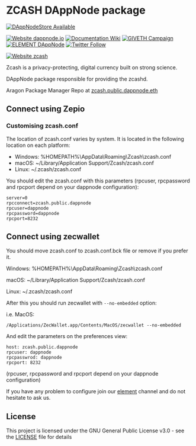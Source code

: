 # ZCASH DAppNode package

[![DAppNodeStore Available](https://img.shields.io/badge/DAppNodeStore-Available-brightgreen.svg)](http://my.admin.dnp.dappnode.eth/#/installer/zcash.public.dappnode.eth)

[![Website dappnode.io](https://img.shields.io/badge/Website-dappnode.io-brightgreen.svg)](https://dappnode.io/)
[![Documentation Wiki](https://img.shields.io/badge/Documentation-Wiki-brightgreen.svg)](https://github.com/dappnode/DAppNode/wiki)
[![GIVETH Campaign](https://img.shields.io/badge/GIVETH-Campaign-1e083c.svg)](https://beta.giveth.io/campaigns/5b44b198647f33526e67c262)
[![ELEMENT DAppNode](https://img.shields.io/badge/ELEMENT-DAppNode-blue.svg)](https://app.element.io/#/room/#DAppNode:matrix.org)
[![Twitter Follow](https://img.shields.io/twitter/follow/espadrine.svg?style=social&label=Follow)](https://twitter.com/DAppNode?lang=es)


[![Website zcash](https://img.shields.io/badge/Website-zcash-brightgreen.svg)](https://z.cash/)

Zcash is a privacy-protecting, digital currency built on strong science.

DAppNode package responsible for providing the zcashd.

Aragon Package Manager Repo at [zcash.public.dappnode.eth](https://etherscan.io/address/zcash.public.dappnode.eth )


## Connect using Zepio

### Customising zcash.conf

The location of zcash.conf varies by system. It is located in the following location on each platform:

* Windows: %HOMEPATH%\AppData\Roaming\Zcash\zcash.conf
* macOS: ~/Library/Application Support/Zcash/zcash.conf
* Linux: ~/.zcash/zcash.conf

You should edit the zcash.conf with this parameters (rpcuser, rpcpassword and rpcport depend on your dappnode configuration):

```
server=0
rpcconnect=zcash.public.dappnode
rpcuser=dappnode
rpcpassword=dappnode
rpcport=8232
```

## Connect using zecwallet

You should move zcash.conf to zcash.conf.bck file or remove if you prefer it.

Windows: %HOMEPATH%\AppData\Roaming\Zcash\zcash.conf

macOS: ~/Library/Application Support/Zcash/zcash.conf

Linux: ~/.zcash/zcash.conf

After this you should run zecwallet with `--no-embedded` option:

i.e. MacOS:
```
/Applications/ZecWallet.app/Contents/MacOS/zecwallet --no-embedded 
```

And edit the parameters on the preferences view:

```
host: zcash.public.dappnode
rpcuser: dappnode
rpcpasswrod: dappnode
rpcport: 8232
```

(rpcuser, rpcpassword and rpcport depend on your dappnode configuration)


If you have any problem to configure join our [element](https://app.element.io/#/room/#DAppNode:matrix.org) channel and do not hesitate to ask us.

## License

This project is licensed under the GNU General Public License v3.0 - see the [LICENSE](LICENSE) file for details
